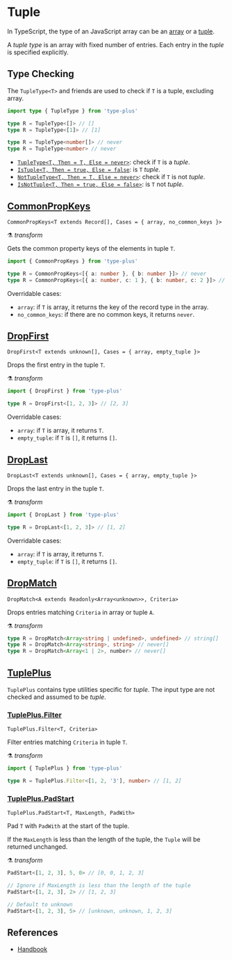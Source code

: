 # Tuple

In TypeScript, the type of an JavaScript array can be an [array](../array/readme.md) or a [tuple](#tuple).

A *tuple type* is an array with fixed number of entries.
Each entry in the *tuple* is specified explicitly.

## Type Checking

The `TupleType<T>` and friends are used to check if `T` is a tuple, excluding array.

```ts
import type { TupleType } from 'type-plus'

type R = TupleType<[]> // []
type R = TupleType<[1]> // [1]

type R = TupleType<number[]> // never
type R = TupleType<number> // never
```

- [`TupleType<T, Then = T, Else = never>`](tuple_type.ts#L16): check if `T` is a *tuple*.
- [`IsTuple<T, Then = true, Else = false`](tuple_type.ts#L35): is `T` *tuple*.
- [`NotTupleType<T, Then = T, Else = never>`](tuple_type.ts#L50): check if `T` is not *tuple*.
- [`IsNotTuple<T, Then = true, Else = false>`](tuple_type.ts#L65): is `T` not *tuple*.

## [CommonPropKeys](./common_prop_keys.ts)

`CommonPropKeys<T extends Record[], Cases = { array, no_common_keys }>`

⚗️ *transform*

Gets the common property keys of the elements in tuple `T`.

```ts
import { CommonPropKeys } from 'type-plus'

type R = CommonPropKeys<[{ a: number }, { b: number }]> // never
type R = CommonPropKeys<[{ a: number, c: 1 }, { b: number, c: 2 }]> // 'c'
```

Overridable cases:

- `array`: if `T` is array, it returns the key of the record type in the array.
- `no_common_keys`: if there are no common keys, it returns `never`.

## [DropFirst](./drop.ts)

`DropFirst<T extends unknown[], Cases = { array, empty_tuple }>`

Drops the first entry in the tuple `T`.

⚗️ *transform*

```ts
import { DropFirst } from 'type-plus'

type R = DropFirst<[1, 2, 3]> // [2, 3]
```

Overridable cases:

- `array`: if `T` is array, it returns `T`.
- `empty_tuple`: if `T` is `[]`, it returns `[]`.

## [DropLast](./drop.ts)

`DropLast<T extends unknown[], Cases = { array, empty_tuple }>`

Drops the last entry in the tuple `T`.

⚗️ *transform*

```ts
import { DropLast } from 'type-plus'

type R = DropLast<[1, 2, 3]> // [1, 2]
```

Overridable cases:

- `array`: if `T` is array, it returns `T`.
- `empty_tuple`: if `T` is `[]`, it returns `[]`.

## [DropMatch](./drop.ts)

`DropMatch<A extends Readonly<Array<unknown>>, Criteria>`

Drops entries matching `Criteria` in array or tuple `A`.

⚗️ *transform*

```ts
type R = DropMatch<Array<string | undefined>, undefined> // string[]
type R = DropMatch<Array<string>, string> // never[]
type R = DropMatch<Array<1 | 2>, number> // never[]
```

## [TuplePlus](./tuple_plus.ts)

`TuplePlus` contains type utilities specific for *tuple*.
The input type are not checked and assumed to be *tuple*.

### [TuplePlus.Filter](./tuple_plus.filter.ts)

`TuplePlus.Filter<T, Criteria>`

Filter entries matching `Criteria` in tuple `T`.

⚗️ *transform*

```ts
import { TuplePlus } from 'type-plus'

type R = TuplePlus.Filter<[1, 2, '3'], number> // [1, 2]
```

### [TuplePlus.PadStart](./tuple_plus.pad_start.ts)

`TuplePlus.PadStart<T, MaxLength, PadWith>`

Pad `T` with `PadWith` at the start of the tuple.

If the `MaxLength` is less than the length of the tuple,
the `Tuple` will be returned unchanged.

⚗️ *transform*

```ts
PadStart<[1, 2, 3], 5, 0> // [0, 0, 1, 2, 3]

// Ignore if MaxLength is less than the length of the tuple
PadStart<[1, 2, 3], 2> // [1, 2, 3]

// Default to unknown
PadStart<[1, 2, 3], 5> // [unknown, unknown, 1, 2, 3]
```

## References

- [Handbook]

[handbook]: https://www.typescriptlang.org/docs/handbook/2/objects.html#tuple-types
